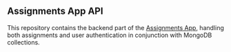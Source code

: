 ## Assignments App API
This repository contains the backend part of the [Assignments App](https://github.com/JawelBriki/AssignmentsApp), handling both assignments and user authentication in conjunction with MongoDB collections.
